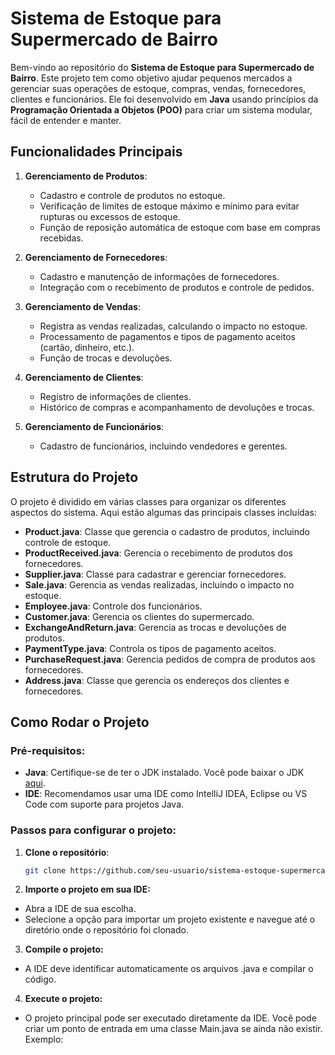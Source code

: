 # Sistema de Estoque para Supermercado de Bairro

Bem-vindo ao repositório do **Sistema de Estoque para Supermercado de Bairro**. Este projeto tem como objetivo ajudar pequenos mercados a gerenciar suas operações de estoque, compras, vendas, fornecedores, clientes e funcionários. Ele foi desenvolvido em **Java** usando princípios da **Programação Orientada a Objetos (POO)** para criar um sistema modular, fácil de entender e manter.

## Funcionalidades Principais

1. **Gerenciamento de Produtos**: 
    - Cadastro e controle de produtos no estoque.
    - Verificação de limites de estoque máximo e mínimo para evitar rupturas ou excessos de estoque.
    - Função de reposição automática de estoque com base em compras recebidas.

2. **Gerenciamento de Fornecedores**: 
    - Cadastro e manutenção de informações de fornecedores.
    - Integração com o recebimento de produtos e controle de pedidos.

3. **Gerenciamento de Vendas**: 
    - Registra as vendas realizadas, calculando o impacto no estoque.
    - Processamento de pagamentos e tipos de pagamento aceitos (cartão, dinheiro, etc.).
    - Função de trocas e devoluções.

4. **Gerenciamento de Clientes**: 
    - Registro de informações de clientes.
    - Histórico de compras e acompanhamento de devoluções e trocas.

5. **Gerenciamento de Funcionários**: 
    - Cadastro de funcionários, incluindo vendedores e gerentes.

## Estrutura do Projeto

O projeto é dividido em várias classes para organizar os diferentes aspectos do sistema. Aqui estão algumas das principais classes incluídas:

- **Product.java**: Classe que gerencia o cadastro de produtos, incluindo controle de estoque.
- **ProductReceived.java**: Gerencia o recebimento de produtos dos fornecedores.
- **Supplier.java**: Classe para cadastrar e gerenciar fornecedores.
- **Sale.java**: Gerencia as vendas realizadas, incluindo o impacto no estoque.
- **Employee.java**: Controle dos funcionários.
- **Customer.java**: Gerencia os clientes do supermercado.
- **ExchangeAndReturn.java**: Gerencia as trocas e devoluções de produtos.
- **PaymentType.java**: Controla os tipos de pagamento aceitos.
- **PurchaseRequest.java**: Gerencia pedidos de compra de produtos aos fornecedores.
- **Address.java**: Classe que gerencia os endereços dos clientes e fornecedores.

## Como Rodar o Projeto

### Pré-requisitos:

- **Java**: Certifique-se de ter o JDK instalado. Você pode baixar o JDK [aqui](https://www.oracle.com/java/technologies/javase-jdk11-downloads.html).
- **IDE**: Recomendamos usar uma IDE como IntelliJ IDEA, Eclipse ou VS Code com suporte para projetos Java.

### Passos para configurar o projeto:

1. **Clone o repositório**:
   ```bash
   git clone https://github.com/seu-usuario/sistema-estoque-supermercado.git

2. **Importe o projeto em sua IDE:**

- Abra a IDE de sua escolha.
- Selecione a opção para importar um projeto existente e navegue até o diretório onde o repositório foi clonado.

3. **Compile o projeto:**

- A IDE deve identificar automaticamente os arquivos .java e compilar o código.

4. **Execute o projeto:**

- O projeto principal pode ser executado diretamente da IDE. Você pode criar um ponto de entrada em uma classe Main.java se ainda não existir. Exemplo:
